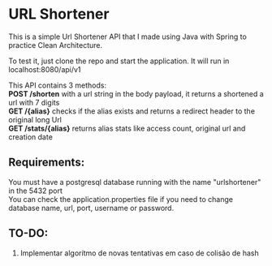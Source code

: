 # URL Shortener

This is a simple Url Shortener API that I made using Java with Spring to practice Clean Architecture.

To test it, just clone the repo and start the application.
It will run in localhost:8080/api/v1

This API contains 3 methods:  
**POST /shorten** with a url string in the body payload, it returns a shortened a url with 7 digits  
**GET /{alias}** checks if the alias exists and returns a redirect header to the original long Url  
**GET /stats/{alias}** returns alias stats like access count, original url and creation date  

## Requirements:  
You must have a postgresql database running with the name "urlshortener" in the 5432 port  
You can check the application.properties file if you need to change database name, url, port, username or password.  

## TO-DO:
1) Implementar algorítmo de novas tentativas em caso de colisão de hash  
